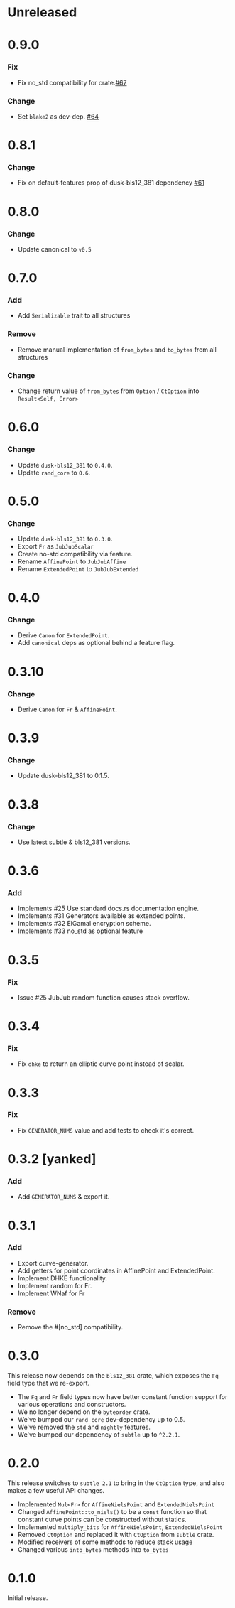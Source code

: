 # Unreleased

# 0.9.0
### Fix
- Fix no_std compatibility for crate.[#67](https://github.com/dusk-network/jubjub/pull/67)

### Change
- Set `blake2` as dev-dep. [#64](https://github.com/dusk-network/jubjub/issues/64)


# 0.8.1
### Change
- Fix on default-features prop of dusk-bls12_381 dependency [#61](https://github.com/dusk-network/jubjub/issues/61)

# 0.8.0
### Change
- Update canonical to `v0.5`

# 0.7.0
### Add
- Add `Serializable` trait to all structures

### Remove
- Remove manual implementation of `from_bytes` and `to_bytes` from all structures

### Change
- Change return value of `from_bytes` from  `Option` / `CtOption` into `Result<Self, Error>`

# 0.6.0
### Change
- Update `dusk-bls12_381` to `0.4.0`.
- Update `rand_core` to `0.6`.

# 0.5.0
### Change
- Update `dusk-bls12_381` to `0.3.0`.
- Export `Fr` as `JubJubScalar`
- Create no-std compatibility via feature.
- Rename `AffinePoint` to `JubJubAffine`
- Rename `ExtendedPoint` to `JubJubExtended`

# 0.4.0
### Change
- Derive `Canon` for `ExtendedPoint`.
- Add `canonical` deps as optional behind a feature flag.

# 0.3.10
### Change
- Derive `Canon` for `Fr` & `AffinePoint`.

# 0.3.9
### Change
- Update dusk-bls12_381 to 0.1.5.

# 0.3.8
### Change
- Use latest subtle & bls12_381 versions.

# 0.3.6
### Add
- Implements #25 Use standard docs.rs documentation engine.
- Implements #31 Generators available as extended points.
- Implements #32 ElGamal encryption scheme.
- Implements #33 no_std as optional feature

# 0.3.5
### Fix
- Issue #25 JubJub random function causes stack overflow.

# 0.3.4
### Fix
- Fix `dhke` to return an elliptic curve point instead of scalar.

# 0.3.3
### Fix
- Fix `GENERATOR_NUMS` value and add tests to check it's correct.

# 0.3.2 [yanked]
### Add
- Add `GENERATOR_NUMS` & export it.

# 0.3.1
### Add
- Export curve-generator.
- Add getters for point coordinates in AffinePoint and ExtendedPoint.
- Implement DHKE functionality.
- Implement random for Fr.
- Implement WNaf for Fr

### Remove
* Remove the #[no_std] compatibility.

# 0.3.0

This release now depends on the `bls12_381` crate, which exposes the `Fq` field type that we re-export.

* The `Fq` and `Fr` field types now have better constant function support for various operations and constructors.
* We no longer depend on the `byteorder` crate.
* We've bumped our `rand_core` dev-dependency up to 0.5.
* We've removed the `std` and `nightly` features.
* We've bumped our dependency of `subtle` up to `^2.2.1`.

# 0.2.0

This release switches to `subtle 2.1` to bring in the `CtOption` type, and also makes a few useful API changes.

* Implemented `Mul<Fr>` for `AffineNielsPoint` and `ExtendedNielsPoint`
* Changed `AffinePoint::to_niels()` to be a `const` function so that constant curve points can be constructed without statics.
* Implemented `multiply_bits` for `AffineNielsPoint`, `ExtendedNielsPoint`
* Removed `CtOption` and replaced it with `CtOption` from `subtle` crate.
* Modified receivers of some methods to reduce stack usage
* Changed various `into_bytes` methods into `to_bytes`

# 0.1.0

Initial release.
